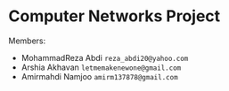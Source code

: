 # Computer Networks Project

Members:
- MohammadReza Abdi     `reza_abdi20@yahoo.com`
- Arshia Akhavan        `letmemakenewone@gmail.com`
- Amirmahdi Namjoo      `amirm137878@gmail.com`
